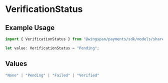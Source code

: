 # VerificationStatus

## Example Usage

```typescript
import { VerificationStatus } from "@wingspan/payments/sdk/models/shared";

let value: VerificationStatus = "Pending";
```

## Values

```typescript
"None" | "Pending" | "Failed" | "Verified"
```